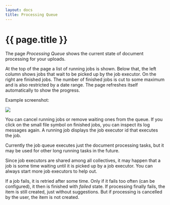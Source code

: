 ```yaml
---
layout: docs
title: Processing Queue
---
```


# {{ page.title }}


The page *Processing Queue* shows the current state of document
processing for your uploads.

At the top of the page a list of running jobs is shown. Below that,
the left column shows jobs that wait to be picked up by the job
executor. On the right are finished jobs. The number of finished jobs
is cut to some maximum and is also restricted by a date range. The
page refreshes itself automatically to show the progress.

Example screenshot:

<div class="thumbnail">
  <img src="../img/processing-queue.jpg">
</div>

You can cancel running jobs or remove waiting ones from the queue. If
you click on the small file symbol on finished jobs, you can inspect
its log messages again. A running job displays the job executor id
that executes the job.

Currently the job queue executes just the document processing tasks,
but it may be used for other long running tasks in the future.

Since job executors are shared among all collectives, it may happen
that a job is some time waiting until it is picked up by a job
executor. You can always start more job executors to help out.

If a job fails, it is retried after some time. Only if it fails too
often (can be configured), it then is finished with *failed* state. If
processing finally fails, the item is still created, just without
suggestions. But if processing is cancelled by the user, the item is
not created.
